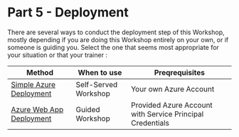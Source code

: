 # Part 5 - Deployment

There are several ways to conduct the deployment step of this Workshop, mostly depending if you are doing this Workshop entirely on your own, or if someone is guiding you. Select the one that seems most appropriate for your situation or that your trainer :

| Method                                                     | When to use          | Preqrequisites                                            |
| ---------------------------------------------------------- | -------------------- | --------------------------------------------------------- |
| [Simple Azure Deployment](005-deployment-azure-simple.md)  | Self-Served Workshop | Your own Azure Account                                    |
| [Azure Web App Deployment](005-deployment-azure-webapp.md) | Guided Workshop      | Provided Azure Account with Service Principal Credentials |
